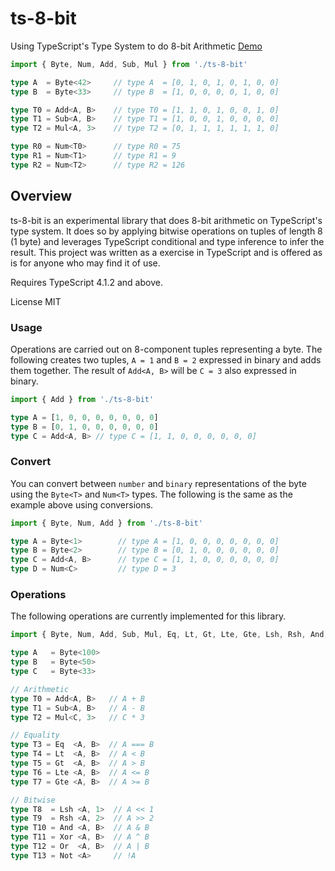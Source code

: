 # ts-8-bit

Using TypeScript's Type System to do 8-bit Arithmetic [Demo](https://www.typescriptlang.org/play?#code/PTAEFpK6dv4YpcBQJQc6A+rv2d8tM9iTiCCM0xiAfXE7MfO4l0AHTLbYwApsASlB8aZTL1GhBjfNjaCRDVqMY5eBcROl9OpffIB8OUAB55C0AHICnKbjraJUwrmVZFw6Z7UfNoM48Vip4tFiGzMEAdLjADHSGTug6qWnpZEEAqgDOAJYAdgDmoAAuABYApqAAKgCeAA6VAMoAxgBOeQ2lZY3VOXU5pZUAtqAAZgD27aAAHOAARnk9AIadFSOVpXmtNEEZmPkFrQA2K3kzAEwADDfSALIAkjUHr6-7b59Y4si-f-8AqAocQAQXW5U2212pT6oBBoAAvKAAHIAVxGZjhABMseZQAAhOrDMwARkuAGYjAAaAlEypmS6XEzM0Dofhk8mgADUGEZIiRJIALABWFAwpoExEo9GY5qohZ4wnEwUAdmpGCV9LJLJMbNVGHAGDJ-NA5NF4uqAGEpWiMaB7qiToq6WZyST1YKWak2W6MAAqTCCk1kwXA9AAUQAjqiVidlnUxbCACJSqPO4kk67qzWkrOgEzesCZxEIgXXKWldqoyqJiXhqUAGR6mJzmezLrb+bS6GLmOLGCR41jORrFtAADEpQBxZu04k3dsZvMFnToO4mfsVquj2FTxvEudarM01vL7tF8tmMsDsrb2vVAAS04POYXJ47Z8LoHX1631bDYD4ssADueQjveoCPDaMqgAASjk5TpvSABsno0pSXZfvwqEYEYBbkiaswQQAUtBdoNghSEMpSNJMphq5gPwFIYGYmLfiaACclwQQA0mRmIAPIzFR5I0YeZhql2K4+pyPigCqJrkhxgRjg2-FwgUuIth2TLvsSwo6pgbJkhgABkmDCiaoZjvc6kABrTFRjKLlqKpSV2bKMhgAB6RoKVKKoQci6nIpMs6vsKGFel+ADaJI0tcNLxaAyWpUlSUALqsmAlyRSgXwFbFiUpQlpWgMVFUJVla4ARAgL1Q19XiEBpQ-I17UdQgwKVAAHg00w9GOLVSuWbAkrVnWTVN4DiFOKzDDkbXTctTUoL1-XtINsItaFpRmC8vXDJpOQEssJgIvlmAHT1R1Yid5YAPwpaAABcl0YNdt0nSSoBPeWb1YAUlQAG6VO03V9QNvQSi1IKaftoCHZUx2gDFLUnssGXne9tSIzdyN3ajFVZX9r0459BMnTFxUkiT5Vk1gFMo3FVW-fTANXXjX2o6ldM-RzGBA6D4NrZDm3Q9ULVCQjSPM+jp2lFjiLk1zlNE6zpMC7jsuE9TmVs-zKs61TyXXHzDOc8bPP609huAyDYMQxtW0w8sDntDL+Ny8sGOK9jjOq8zxNs-9Rte7rNPm1rTO66bUdh9zLMpXTof28LE0rZn-ziI8wztPN0xLVnxddaLzsS5Bmm9VKADWlR1JM4yQXnBfg+tUNjgACu0IOe9zdcN03udg6353NyPpTTDFNQZdTGVlx3sLIodfdqwPjfj-nk-tGPw9b1PM9xfP7fi2Oe+t1KADeOPXC9qMqplNI4ySd969+GU0tQWCXK-yXkh-mAcbklfpcGkgoAFf0DK-ckNJhQQMCFgYUr9BQ0mQvAnGyFX7ChpCqdBWAVSv2QlVT+gQAC+GcS6UNgM1ECYEazoCoYw6ATtF4Sl2qvb2pRfbcIVjw+W-DMZjxijjHaYV9pz2pCI5Y7CahH0kVgURe1ZGXCxlSKRpQZExX-vIzAijxHgJ0RqaRYjZFwMMQrTRaDzF6NkbgyR88F6n1hHDLEZgcbwitmjH2vCfECK4b47xLUP4iMDrrPxfDAmRP8X4+eQj1EuLMDFEEc8Txz1UfE+GSSj6pNpukhRywElZJUaklReTdEFMyck-+qT-5lKMaUQpyTwGpPAXUhWjSYpwNSXAtpsNKkxTQaktBvSKmuKybg1JuD0kOJPi7ao0t3GhKpuEgJ0SokRMVmohRSzUYrL2es1ZsSpTCPyaUaWWSzapLNiMs5Hssm0xyRlG55zknFIJDFUp1jlgvK0QA-Evznl3KaX8mKrSvm3MSckrp7yengp+YM95wy4VApihM95Uz7EsKcRKd2bisAePDssg5+y1mkt9sE7ZniSUbJpQrI5SITnlNKLitGKS4RpPBSy-5Dz2W5M5dMRJ-y3mvKefyu5-zqnstqWKwVoKAHApuVyzp8rlWKoFayhFySkVbKZUqtFySMVqJmWLOZcEEIcLCcSq1ZLDk0iglbR4Vcer+0wPawl9MnovDvvBcoiTZE8uUQA2RkrZHNNqMqmksiEW2IAZc0A3de6PDwli01FFfUxyJTa6lqzyV2p2Y6rEvUXUYDddzR6uM75psScVWRcb-VBo+Q2kNcrI0RvDcMmkCbgZmCTUYYERcmGUPEFGGMcYYQDsHcXFNFcox4swASxO2al1RIpbonZXis3WtpUElAY8F1q3xGzSs1ZXoTGHDWRxqazkNDnRgfdnDt1bttSEqlT7l2ktXSW-NTrd1SnvYTQ9T0hwnBHBbDAWTHggsg1lTxwcnpNgEjekEJ5O0927b2sDqNkmQdSdB9dvM2YIaQyh+NaGe14UwxBqDTz8MazPSB6oWsqO4Zo7Bm2t4T1a2A+BS9Fcmy3rhOu99j6P06o1EJt9knRO-qRERswyGCQ4L7bx1SxJFmvs3ZpkTn7JQaZE-pulaihGzoU-idU-HTNGBg+6mKx7Kg0m45UOmdnKMmZPOZvalnrOJ0czSOzzntynpxo56dY4ZyIYE-+zNBn306cPXpnNiWSU6dLWrAtvUZOCatoB+joGmPYeo95tWb8zZs3C8RxTpHE0UfyzFHD7y8OeII09cr8mSNdvIyYWr9X-mNZs5HNmjnKMFZY0V5mccj2Ba4+e0Lu49rqZs8JpLK6xO6cW1JmLmMjPPgi6ZpTs2JQznpAtxdG3lvScpetrT52NnBOM5GNrBJ1Qzke2Zsbus7MOfPQFzjOMYpuaezSF7Xn12+Y405ybnGEGYBCxOydmdQQ4mWHkSYBQ4fw+Wgd6o45HQnBBDiMGFrouHOLdrfrZVStPRK1laOtHyp0aTqV2nbGSrlTpozmnCditpTZ2zN+tNMMZvVvT5OfOJvM5s6bdj-POcBxZ814XAuJeJx5wLqnBGtZC0dip5xOIIsneK0t2Lq34tXc29doJq3Uso3Sz1VbAkdktUyzjk4eOCd3PcXV6jVudnlv+tiLEu32tkaTUlPtWMYoCWNeXMc+PXEG4fTdpPluX1m+T1J+lqN3F64q-iCn5i49B8q6bAvOfXu0QSqXwPuf0KV9W4XmvoAUHlSr0XvPoBsEt-r2XvboAiFd+z9X8v8k68oAcQwjHJdxBygWJWFYrRtio-R5PyaWOJy45n3PhfAqhcbtu6T3flVedU+Dsr7nFP2fi650HdKx-rai7P+N2-lPhdM+vxHMqav79K-fybT-7PT9f9FdpcBtH9Y5b8v8k4f805tdZkK4Z99d8UJMLczsU9LtTsUDMDc0cZrdCZbd7dHdlhncN95Qt9t5ElPcesvcfcrY-dT0EDG8OtQ8Upw8jBI9o9WFqgZ9ItkDzdtMTdeD09MDM9GUMAGDh8KpzFxDe8S9VtpCSNQEB8sB5DKsYElDMAVD29m9jwcZNDYFR9lD5Q29UEDCNCjDG8H4B9x8wAV8p10AHQThtgGgTgEwJ9bCVo18HDED51BCjdrU4tfDUD-CaD3VbdMtcD7o2ZD074vCKs49Xt1QmDk0dcJQHCeCEs-DNMAiHUf0x5YjXsXRjwnt+03D3DppxBLRUdhY85FpSiyjV8IJmg8gAAvSoH6Y5M2RoloyoS4G8GKaIAYpo1o5KAY6IIYto+eMccY2SBlUY8YxQuY7olRLo1owUPoxY1otQjYyof+FYyoYUdYwY7o5vbY8BPY5CQ4sY7ozvbYuBPYtyY5bY-vJ4yY2EcY2YS48Yyw7Y3BFI6oW0InXZII4QuJLAUY2td7b6NmcY-mVGHTcEo+HZH6J6eY09GKeEgYwNJE6E7ozkV+DE6IYNSE56FE44tEgk0NYk5E0AcYg4-E1bBEuBbE0k1oi4+knGBEtBZkmk7otydksEzE1FKknE1oj49k2eawE4ZGIoCoawDg7FSWF0IXAodEBYMGA-X3DAE-CnHUkXQAuXd1do9XXUo-U02XS2d1XovnGmE0k080j6HZWSY01nU0u0wXHZNY60z-W0vU+0snbmA4sXb0vUt0sAk6C4r01nKXEM3090q2B450nnV02MsMuYLU1-YM5Mt-A07mZSIMmM6Ms0uMw08tfnTM0MoAkkakqA8smM7Mi07mEybUkXJMisnMtWEkTkZ0m0l0tshsjstY5s1XH0+sh0q2EkA4xMiAkcv0oXEkC45s5Mws1mVMkkNybs3U5c3nVcj4oczcvsscw05SKcgsg8-0tWO4Rc5-a8lMoAy4as6Mx8s8oXLyPc3s98-U-slGZiE8p8us2cnZS4QcjMlsm8z8w87mXKfMo-Vs289s78hc4A0Cj8lcu89c7-YMrc0c88783ckC4c-84syC48+-Hs2C8CnCwmckUssi6cwi1M30X8uioshi3oq8ussCgCq2USaCn0wsri91ckYCssjij8gS7mM0fMrCzioitWckRCkrMCmShi9CxnJSsS2SlGckPCkSrc-izSqikimslCjS1MwUGi-c5CiioXQUB8yyns6yj0tipChy5SoAwULsjCqyty+CwmQUYSmCm8-Ssyyc0i5inyr8vyhS2i984K9y1Sgiv8xyq2QUHSrM8K7c9yoy6SqMi-Ayk6YUCyky8i8StWYUOy4qiKiCsq5yxS2KqqyigqzytS+q0yoA4UAKjKkq-KjvUK4yv8uK3ygq6Kyy7q1M4UBK0ahqoXYUNKoKjK7Cma7K+a3KuCyK8MoqmKsaoA5CCqra6anZZCWq-a1a5K91ZCZqxKha0qlGHCdi9Kl0m6wmZCPqnKwKzKoavvEaky96xaw6yan6zMp68Mua7y08j69avvZasG364G+SIq8ioGnqlUCqxGqyuGlUY6+ypG1MlUS67G9G5Gzq1q2G5G16la0m3G76mKymoAlUAGmmnGum0Ggi2mz6lUaG1mpmz62YTagmq-Hmva-m1CnmrGyqwm1M2YfG8WhyuG2YYm1ykmuW8msGpKuW762CtWnq2YAGzW7myG2YUG96rWyW6G42-W6qlGDiBGzCi2xq0ADiVG22iWoAriSMk62WnqjiaWj25-OGjiYmq6l2z6jiFWoOz21Mjiamviv2r2hmmOx6r2lmhOgWyGjiTmlOkWyGzMPm8W1Oy2wmTMIWvOrOgu76W4SMtGpMuGzMaWqu2O1c64BW2s6unqzMFW365imu64DWluhuys64XWvuxOxuo2rq-uz6zMM28ekeys4sN8vW2eyeqsqSme-O+2qssWpcrutuzs3i8G1u1coUSuqape7Oic1eg+ie8+6O1qw+ue+Ou+6+sulKEkZOp+s+l+qsjOj+9eucy8kCk6v+pE+8-eoB0uje18lyui++yen8ry8BiGr+oC92mBne1cqCjc1a1mmuy4Xu7B9Bysy4Iegh063Bse0SmC3B6eyh--Nu6ik+2hlsmuxihBkc-WVc8kLe9Sqh+hn2nhuhzhwOgR5h+hsOkR0Ays+S1BmGwRqRx+xW3hzh9+xRuRyepSS+1R0R1c8ymRtGyRye2y-e-RjhyswUMWrmgsmujyy+kxh-Mx5u8GpRsxjugmgx7OwUfBzu7Rsxkh7x9xr+1KvR2sgJjewUGhpKtR7OwqxhyJnxye8q2xkJ0xhJ7h5CvSmuyKMBhalJ6J4R9JzczJ8Rgpqxtu4UW+yx0Jucia4xnJ+xhJ9+yp3Jr+4UH+pp+p7O5CXO7e+Jzp4unpqppEo6xhgZ5pjei6zR-mmuu6-CqZtul62ppxsZuc5CfBvSqJr+5CEh9Z3pzZihxWx86Zmhg5jZjelUG21W05uclGyZkm5ZpEzG4Ju5jpr+vGxZuJ6A7OlUfJxewZ8clUYp35+5-52+823Zs5hR52v5w0lUFRqF4FmFn+sF6Fxs3mp5xml5je2YYugaq5pE2YCxlaw5tuqWpJkplFjs+WmR32zFuc2YVxkp4lncrxtB8Fulvx1lillGN+ih8OhF1FiJzl-ljs622JoV2lpEx2slyxz5r+t2+6lOmu727J0SjXSsgOkZxVtu0O25np2VjeqO9F0apVx+nKtVyejiRprV1c9OslvVuGm4bp9S81yGm4fp514V78iut8rRl1l+m4Ou5JqMh1pup5nZ-Vl864Bl+uiVq2G4NZj12Ny0we6V41nqm4fZ4eiNwC64Y5rNh1+e6By5pNyClek87xv1+2+8tJj5z1wme8-h55ytl84+he-N9Ni+pi4t7NuN+c6ltegtyF06iAgtuF4d4NjtpFgd9NgBuqmVutk6RkHF6d1MxkQl0hsih1+B-qldu8lBhVq+kti8zBsK1Vkdmdllw9nty04h3V5269yCy4Xl0+h949wVq9h1hhttj99N1hndn91drh-t3+z9xtk5idwD-J8D5twCyS8tolhd78aR9ixemDuN8kU1hDo9787SsVkD39tprD19783Rg9oBh1oxrBsFtDy08xzVxlxDoCwNq9xj-yo10h4j+tkURZ8j9NzxvD3j1d-ULtwTu8oJg9oOzjxd8JlVyTh1mJn11lmjyCxJ+Djjxj4UGtpTjTxtyTjTn57T7D+t4UQFwz-VrXdoIAA)

```typescript
import { Byte, Num, Add, Sub, Mul } from './ts-8-bit'

type A  = Byte<42>     // type A  = [0, 1, 0, 1, 0, 1, 0, 0]
type B  = Byte<33>     // type B  = [1, 0, 0, 0, 0, 1, 0, 0]

type T0 = Add<A, B>    // type T0 = [1, 1, 0, 1, 0, 0, 1, 0]
type T1 = Sub<A, B>    // type T1 = [1, 0, 0, 1, 0, 0, 0, 0]
type T2 = Mul<A, 3>    // type T2 = [0, 1, 1, 1, 1, 1, 1, 0]

type R0 = Num<T0>      // type R0 = 75
type R1 = Num<T1>      // type R1 = 9
type R2 = Num<T2>      // type R2 = 126
```

## Overview

ts-8-bit is an experimental library that does 8-bit arithmetic on TypeScript's type system. It does so by applying bitwise operations on tuples of length 8 (1 byte) and leverages TypeScript conditional and type inference to infer the result. This project was written as a exercise in TypeScript and is offered as is for anyone who may find it of use.

Requires TypeScript 4.1.2 and above.

License MIT

### Usage

Operations are carried out on 8-component tuples representing a byte. The following creates two tuples, `A = 1` and `B = 2` expressed in binary and adds them together. The result of `Add<A, B>` will be `C = 3` also expressed in binary.

```typescript
import { Add } from './ts-8-bit'

type A = [1, 0, 0, 0, 0, 0, 0, 0]
type B = [0, 1, 0, 0, 0, 0, 0, 0]
type C = Add<A, B> // type C = [1, 1, 0, 0, 0, 0, 0, 0]
```

### Convert

You can convert between `number` and `binary` representations of the byte using the `Byte<T>` and `Num<T>` types. The following is the same as the example above using conversions.

```typescript
import { Byte, Num, Add } from './ts-8-bit'

type A = Byte<1>        // type A = [1, 0, 0, 0, 0, 0, 0, 0]
type B = Byte<2>        // type B = [0, 1, 0, 0, 0, 0, 0, 0]
type C = Add<A, B>      // type C = [1, 1, 0, 0, 0, 0, 0, 0]
type D = Num<C>         // type D = 3
```

### Operations

The following operations are currently implemented for this library.

```typescript
import { Byte, Num, Add, Sub, Mul, Eq, Lt, Gt, Lte, Gte, Lsh, Rsh, And, Xor, Or, Not } from './ts-8-bit'

type A   = Byte<100>
type B   = Byte<50>
type C   = Byte<33>

// Arithmetic
type T0 = Add<A, B>   // A + B
type T1 = Sub<A, B>   // A - B
type T2 = Mul<C, 3>   // C * 3

// Equality
type T3 = Eq  <A, B>  // A === B
type T4 = Lt  <A, B>  // A < B
type T5 = Gt  <A, B>  // A > B
type T6 = Lte <A, B>  // A <= B
type T7 = Gte <A, B>  // A >= B

// Bitwise
type T8  = Lsh <A, 1>  // A << 1
type T9  = Rsh <A, 2>  // A >> 2
type T10 = And <A, B>  // A & B
type T11 = Xor <A, B>  // A ^ B
type T12 = Or  <A, B>  // A | B
type T13 = Not <A>     // !A
```
